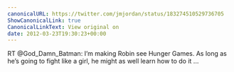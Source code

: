 ```yaml
---
canonicalURL: https://twitter.com/jmjordan/status/183274510529736705
ShowCanonicalLink: true
CanonicalLinkText: View original on
date: 2012-03-23T19:30:23+00:00
---
```

RT @God_Damn_Batman: I’m making Robin see Hunger Games. As long as he’s going to fight like a girl, he might as well learn how to do it  ...